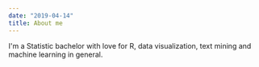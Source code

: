 ```yaml
---
date: "2019-04-14"
title: About me
---
```


I'm a Statistic bachelor with love for R, data visualization, text mining and machine learning in general.

